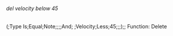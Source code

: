 ###### del velocity below 45
(;Type Is;Equal;Note;;;;And;
 ;Velocity;Less;45;;;);;
Function: Delete
